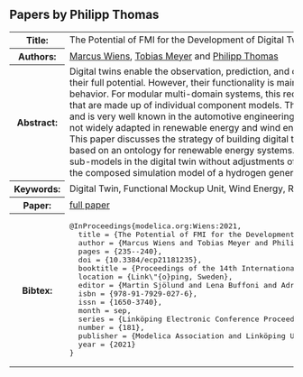 ## Papers by Philipp Thomas
<table><tr><th>Title:</th>
<td>The Potential of FMI for the Development of Digital Twins for Large Modular Multi-Domain Systems</td>
</tr>
<tr><th>Authors:</th>
<td>
<a href="/proceedings/authors/MarcusWiens">Marcus Wiens</a>, <a href="/proceedings/authors/TobiasMeyer">Tobias Meyer</a> and <a href="/proceedings/authors/PhilippThomas">Philipp Thomas</a></td>
</tr>
<tr><th>Abstract:</th>
<td>Digital twins enable the observation, prediction, and optimization of a physical system and thus allow to realize their full potential. However, their functionality is mainly based on simulation models of the entire system behavior. For modular multi-domain systems, this requires the extensive use of dynamically composed models that are made up of individual component models. The FMI-Standard forms a solid foundation for this problem and is very well known in the automotive engineering fields. However, composed system models using FMI are not widely adapted in renewable energy and wind energy yet. So far, the coupling of simulation models is limited. This paper discusses the strategy of building digital twins from individual FMUs with predefined model interfaces based on an ontology for renewable energy systems. An accelerated development is enabled by the exchange of sub-models in the digital twin without adjustments of interface. An example for the proposed process is given by the composed simulation model of a hydrogen generation process based on wind energy.</td></tr>
<tr><th>Keywords:</th>
<td>Digital Twin, Functional Mockup Unit, Wind Energy, Renewable Energy, Ontology</td></tr>
<tr><th>Paper:</th>
<td><a href="https://doi.org/10.3384/ecp21181235">full paper</a></td>
</tr>
<tr><th>Bibtex:</th>
<td><pre>
@InProceedings{modelica.org:Wiens:2021,
  title = {The Potential of FMI for the Development of Digital Twins for Large Modular Multi-Domain Systems},
  author = {Marcus Wiens and Tobias Meyer and Philipp Thomas},
  pages = {235--240},
  doi = {10.3384/ecp21181235},
  booktitle = {Proceedings of the 14th International Modelica Conference},
  location = {Link\&quot;{o}ping, Sweden},
  editor = {Martin Sjölund and Lena Buffoni and Adrian Pop and Lennart Ochel},
  isbn = {978-91-7929-027-6},
  issn = {1650-3740},
  month = sep,
  series = {Linköping Electronic Conference Proceedings},
  number = {181},
  publisher = {Modelica Association and Linköping University Electronic Press},
  year = {2021}
}
</pre></td></tr>
</table><br>
